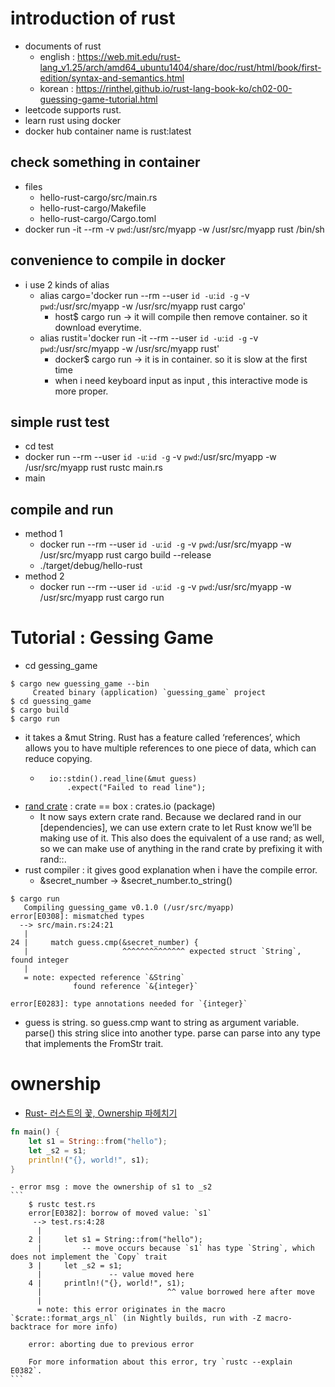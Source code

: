# introduction of rust
- documents of rust
    - english : https://web.mit.edu/rust-lang_v1.25/arch/amd64_ubuntu1404/share/doc/rust/html/book/first-edition/syntax-and-semantics.html
    - korean : https://rinthel.github.io/rust-lang-book-ko/ch02-00-guessing-game-tutorial.html
- leetcode supports rust.
- learn rust using docker
- docker hub container name is rust:latest


## check something in container
- files
    - hello-rust-cargo/src/main.rs
    - hello-rust-cargo/Makefile
    - hello-rust-cargo/Cargo.toml
- docker run -it --rm -v `pwd`:/usr/src/myapp -w /usr/src/myapp rust /bin/sh

## convenience to compile in docker
- i use 2 kinds of alias
    - alias cargo='docker run --rm --user `id -u`:`id -g` -v `pwd`:/usr/src/myapp -w /usr/src/myapp rust cargo'
        - host$ cargo run    -> it will compile then remove container. so it download everytime.
    - alias rustit='docker run -it --rm --user `id -u`:`id -g` -v `pwd`:/usr/src/myapp -w /usr/src/myapp rust'
        - docker$ cargo run   -> it is in container.   so it is slow at the first time
        - when i need keyboard input as input , this interactive mode is more proper.

## simple rust test
- cd test
- docker run --rm --user `id -u`:`id -g` -v `pwd`:/usr/src/myapp -w /usr/src/myapp rust rustc main.rs
- main

## compile and run
- method 1
    - docker run --rm --user `id -u`:`id -g` -v `pwd`:/usr/src/myapp -w /usr/src/myapp rust cargo build --release
    - ./target/debug/hello-rust
- method 2
    - docker run --rm --user `id -u`:`id -g` -v `pwd`:/usr/src/myapp -w /usr/src/myapp rust cargo run

# Tutorial : Gessing Game
- cd gessing_game
```
$ cargo new guessing_game --bin
     Created binary (application) `guessing_game` project
$ cd guessing_game
$ cargo build
$ cargo run
```
- it takes a &mut String. Rust has a feature called ‘references’, which allows you to have multiple references to one piece of data, which can reduce copying. 
    - ```
        io::stdin().read_line(&mut guess)
            .expect("Failed to read line");
      ```
- [rand crate](https://crates.io/crates/rand) : crate == box : crates.io (package)
    -  It now says extern crate rand. Because we declared rand in our [dependencies], we can use extern crate to let Rust know we’ll be making use of it. This also does the equivalent of a use rand; as well, so we can make use of anything in the rand crate by prefixing it with rand::.
- rust compiler : it gives good explanation when i have the compile error.
    - &secret_number -> &secret_number.to_string()
```
$ cargo run
   Compiling guessing_game v0.1.0 (/usr/src/myapp)
error[E0308]: mismatched types
  --> src/main.rs:24:21
   |
24 |     match guess.cmp(&secret_number) {
   |                     ^^^^^^^^^^^^^^ expected struct `String`, found integer
   |
   = note: expected reference `&String`
              found reference `&{integer}`

error[E0283]: type annotations needed for `{integer}`
```
- guess is string. so guess.cmp want to string as argument variable.  parse() this string slice into another type.  parse can parse into any type that implements the FromStr trait.

# ownership
- [Rust- 러스트의 꽃, Ownership 파헤치기](https://medium.com/@kwoncharles/rust-%EB%9F%AC%EC%8A%A4%ED%8A%B8%EC%9D%98-%EA%BD%83-ownership-%ED%8C%8C%ED%97%A4%EC%B9%98%EA%B8%B0-2f9c6b744c38#:~:text=Rust%EB%8A%94%20%EC%98%A4%EB%84%88%EC%8B%AD%EC%9D%84%20%EA%B8%B0%EB%B0%98,%ED%95%B4%EC%A0%9C%20%EC%97%90%EB%9F%AC%EA%B0%80%20%EC%9D%BC%EC%96%B4%EB%82%98%EC%A7%80%20%EC%95%8A%EB%8A%94%EB%8B%A4.)
```rust
fn main() {
    let s1 = String::from("hello");
    let _s2 = s1;
    println!("{}, world!", s1);
}
```
    - error msg : move the ownership of s1 to _s2
    ```
        $ rustc test.rs
        error[E0382]: borrow of moved value: `s1`
         --> test.rs:4:28
          |
        2 |     let s1 = String::from("hello");
          |         -- move occurs because `s1` has type `String`, which does not implement the `Copy` trait
        3 |     let _s2 = s1;
          |               -- value moved here
        4 |     println!("{}, world!", s1);
          |                            ^^ value borrowed here after move
          |
          = note: this error originates in the macro `$crate::format_args_nl` (in Nightly builds, run with -Z macro-backtrace for more info)

        error: aborting due to previous error

        For more information about this error, try `rustc --explain E0382`.
    ```

